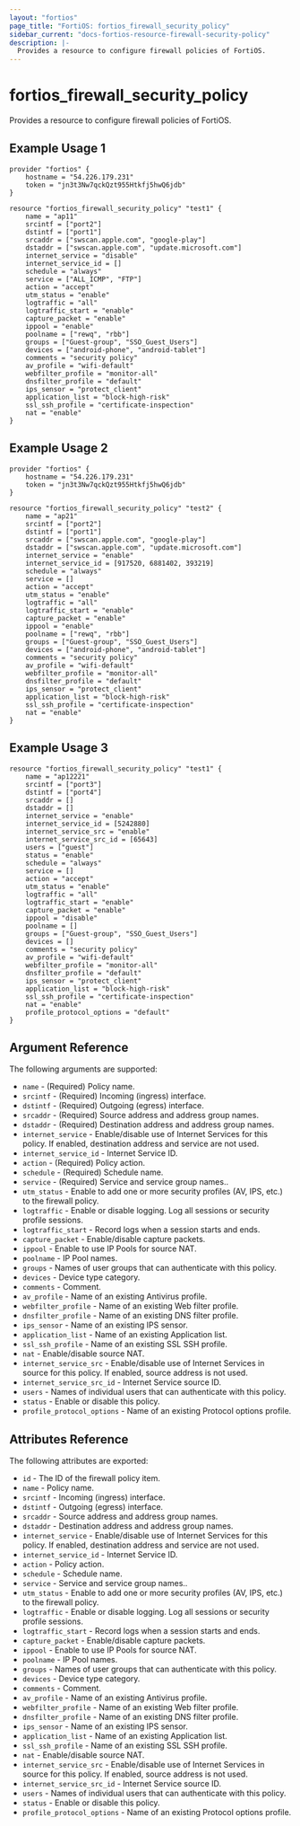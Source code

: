 ```yaml
---
layout: "fortios"
page_title: "FortiOS: fortios_firewall_security_policy"
sidebar_current: "docs-fortios-resource-firewall-security-policy"
description: |-
  Provides a resource to configure firewall policies of FortiOS.
---
```


# fortios_firewall_security_policy
Provides a resource to configure firewall policies of FortiOS.

## Example Usage 1
```hcl
provider "fortios" {
	hostname = "54.226.179.231"
	token = "jn3t3Nw7qckQzt955Htkfj5hwQ6jdb"
}

resource "fortios_firewall_security_policy" "test1" {
	name = "ap11"
	srcintf = ["port2"]
	dstintf = ["port1"]
	srcaddr = ["swscan.apple.com", "google-play"]
	dstaddr = ["swscan.apple.com", "update.microsoft.com"]
	internet_service = "disable"
	internet_service_id = []
	schedule = "always"
	service = ["ALL_ICMP", "FTP"]
	action = "accept"
	utm_status = "enable"
	logtraffic = "all"
	logtraffic_start = "enable"
	capture_packet = "enable"
	ippool = "enable"
	poolname = ["rewq", "rbb"]
	groups = ["Guest-group", "SSO_Guest_Users"]
	devices = ["android-phone", "android-tablet"]
	comments = "security policy"
	av_profile = "wifi-default"
	webfilter_profile = "monitor-all"
	dnsfilter_profile = "default"
	ips_sensor = "protect_client"
	application_list = "block-high-risk"
	ssl_ssh_profile = "certificate-inspection"
	nat = "enable"
}
```

## Example Usage 2
```hcl
provider "fortios" {
	hostname = "54.226.179.231"
	token = "jn3t3Nw7qckQzt955Htkfj5hwQ6jdb"
}

resource "fortios_firewall_security_policy" "test2" {
	name = "ap21"
	srcintf = ["port2"]
	dstintf = ["port1"]
	srcaddr = ["swscan.apple.com", "google-play"]
	dstaddr = ["swscan.apple.com", "update.microsoft.com"]
	internet_service = "enable"
	internet_service_id = [917520, 6881402, 393219]
	schedule = "always"
	service = []
	action = "accept"
	utm_status = "enable"
	logtraffic = "all"
	logtraffic_start = "enable"
	capture_packet = "enable"
	ippool = "enable"
	poolname = ["rewq", "rbb"]
	groups = ["Guest-group", "SSO_Guest_Users"]
	devices = ["android-phone", "android-tablet"]
	comments = "security policy"
	av_profile = "wifi-default"
	webfilter_profile = "monitor-all"
	dnsfilter_profile = "default"
	ips_sensor = "protect_client"
	application_list = "block-high-risk"
	ssl_ssh_profile = "certificate-inspection"
	nat = "enable"
}
```

## Example Usage 3
```hcl
resource "fortios_firewall_security_policy" "test1" {
	name = "ap12221"
	srcintf = ["port3"]
	dstintf = ["port4"]
	srcaddr = []
	dstaddr = []
	internet_service = "enable"
	internet_service_id = [5242880]
	internet_service_src = "enable"
	internet_service_src_id = [65643]
	users = ["guest"]
	status = "enable"
	schedule = "always"
	service = []
	action = "accept"
	utm_status = "enable"
	logtraffic = "all"
	logtraffic_start = "enable"
	capture_packet = "enable"
	ippool = "disable"
	poolname = []
	groups = ["Guest-group", "SSO_Guest_Users"]
	devices = []
	comments = "security policy"
	av_profile = "wifi-default"
	webfilter_profile = "monitor-all"
	dnsfilter_profile = "default"
	ips_sensor = "protect_client"
	application_list = "block-high-risk"
	ssl_ssh_profile = "certificate-inspection"
	nat = "enable"
	profile_protocol_options = "default"
}
```

## Argument Reference
The following arguments are supported:
* `name` - (Required) Policy name.
* `srcintf` - (Required) Incoming (ingress) interface.
* `dstintf` - (Required) Outgoing (egress) interface.
* `srcaddr` - (Required) Source address and address group names.
* `dstaddr` - (Required) Destination address and address group names.
* `internet_service` - Enable/disable use of Internet Services for this policy. If enabled, destination address and service are not used.
* `internet_service_id` - Internet Service ID.
* `action` - (Required) Policy action.
* `schedule` - (Required) Schedule name.
* `service` - (Required) Service and service group names..
* `utm_status` - Enable to add one or more security profiles (AV, IPS, etc.) to the firewall policy.
* `logtraffic` - Enable or disable logging. Log all sessions or security profile sessions.
* `logtraffic_start` - Record logs when a session starts and ends.
* `capture_packet` - Enable/disable capture packets.
* `ippool` - Enable to use IP Pools for source NAT.
* `poolname` - IP Pool names.
* `groups` - Names of user groups that can authenticate with this policy.
* `devices` - Device type category.
* `comments` - Comment.
* `av_profile` - Name of an existing Antivirus profile.
* `webfilter_profile` - Name of an existing Web filter profile.
* `dnsfilter_profile` - Name of an existing DNS filter profile.
* `ips_sensor` - Name of an existing IPS sensor.
* `application_list` - Name of an existing Application list.
* `ssl_ssh_profile` - Name of an existing SSL SSH profile.
* `nat` - Enable/disable source NAT.
* `internet_service_src` - Enable/disable use of Internet Services in source for this policy. If enabled, source address is not used.
* `internet_service_src_id` - Internet Service source ID.
* `users` - Names of individual users that can authenticate with this policy.
* `status` - Enable or disable this policy.
* `profile_protocol_options` - Name of an existing Protocol options profile.

## Attributes Reference
The following attributes are exported:
* `id` - The ID of the firewall policy item.
* `name` - Policy name.
* `srcintf` - Incoming (ingress) interface.
* `dstintf` - Outgoing (egress) interface.
* `srcaddr` - Source address and address group names.
* `dstaddr` - Destination address and address group names.
* `internet_service` - Enable/disable use of Internet Services for this policy. If enabled, destination address and service are not used.
* `internet_service_id` - Internet Service ID.
* `action` - Policy action.
* `schedule` - Schedule name.
* `service` - Service and service group names..
* `utm_status` - Enable to add one or more security profiles (AV, IPS, etc.) to the firewall policy.
* `logtraffic` - Enable or disable logging. Log all sessions or security profile sessions.
* `logtraffic_start` - Record logs when a session starts and ends.
* `capture_packet` - Enable/disable capture packets.
* `ippool` - Enable to use IP Pools for source NAT.
* `poolname` - IP Pool names.
* `groups` - Names of user groups that can authenticate with this policy.
* `devices` - Device type category.
* `comments` - Comment.
* `av_profile` - Name of an existing Antivirus profile.
* `webfilter_profile` - Name of an existing Web filter profile.
* `dnsfilter_profile` - Name of an existing DNS filter profile.
* `ips_sensor` - Name of an existing IPS sensor.
* `application_list` - Name of an existing Application list.
* `ssl_ssh_profile` - Name of an existing SSL SSH profile.
* `nat` - Enable/disable source NAT.
* `internet_service_src` - Enable/disable use of Internet Services in source for this policy. If enabled, source address is not used.
* `internet_service_src_id` - Internet Service source ID.
* `users` - Names of individual users that can authenticate with this policy.
* `status` - Enable or disable this policy.
* `profile_protocol_options` - Name of an existing Protocol options profile.

